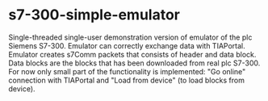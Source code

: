 # s7-300-simple-emulator
Single-threaded single-user demonstration version of emulator of the plc Siemens S7-300.
Emulator can correctly exchange data with TIAPortal. Emulator creates s7Comm packets that consists of header and data block.  Data blocks are the blocks that has been downloaded from real plc S7-300. For now only small part of the functionality is implemented: "Go online" connection with TIAPortal and  "Load from device" (to load blocks from device). 

